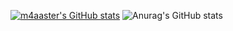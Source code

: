 [![m4aaster's GitHub stats](https://github-readme-stats.vercel.app/api?username=m4aaster)](https://github.com/anuraghazra/github-readme-stats)
![Anurag's GitHub stats](https://github-readme-stats.vercel.app/api?username=anuraghazra&hide=contribs,prs)
